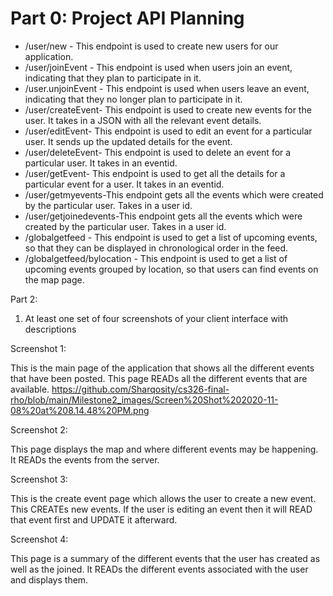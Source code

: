 

# **Part 0: Project API Planning**



*   /user/new - This endpoint is used to create new users for our application.
*   /user/joinEvent - This endpoint is used when users join an event, indicating that they plan to participate in it.
*   /user.unjoinEvent - This endpoint is used when users leave an event, indicating that they no longer plan to participate in it.
*   /user/createEvent- This endpoint is used to create new events for the user. It takes in a JSON with all the relevant event details. 
*   /user/editEvent- This endpoint is used to edit an event for a particular user. It sends up the updated details for the event. 
*   /user/deleteEvent- This endpoint is used to delete an event for a particular user. It takes in an eventid. 
*   /user/getEvent- This endpoint is used to get all the details for a particular event for a user. It takes in an eventid. 
*   /user/getmyevents-This endpoint gets all the events which were created by the particular user. Takes in a user id.
*   /user/getjoinedevents-This endpoint gets all the events which were created by the particular user. Takes in a user id. 
*   /globalgetfeed - This endpoint is used to get a list of upcoming events, so that they can be displayed in chronological order in the feed.
*   /globalgetfeed/bylocation - This endpoint is used to get a list of upcoming events grouped by location, so that users can find events on the map page.

Part 2: 



1. At least one set of four screenshots of your client interface with descriptions

Screenshot 1:

This is the main page of the application that shows all the different events that have been posted. This page READs all the different events that are available. 
   https://github.com/Sharqosity/cs326-final-rho/blob/main/Milestone2_images/Screen%20Shot%202020-11-08%20at%208.14.48%20PM.png


Screenshot 2:

This page displays the map and where different events may be happening. It READs the events from the server. 


Screenshot 3:

This is the create event page which allows the user to create a new event. This CREATEs new events. If the user is editing an event then it will READ that event first and UPDATE it afterward.


Screenshot 4:

This page is a summary of the different events that the user has created as well as the joined. It READs the different events associated with the user and displays them.

